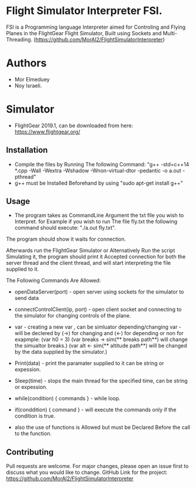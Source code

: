# Flight Simulator Interpreter FSI.

FSI is a Programming language Interpreter aimed for Controling and Flying Planes in the FlightGear Flight Simulator, Built using Sockets and Multi-Threading.
(https://github.com/MorAl2/FlightSimulatorInterpreter)

# Authors

- Mor Elmeduey
- Noy Israeli.

# Simulator

- FlightGear 2019.1, can be downloaded from here: https://www.flightgear.org/

## Installation

- Compile the files by Running The following Command:
"g++ -std=c++14 *.cpp -Wall -Wextra -Wshadow -Wnon-virtual-dtor -pedantic -o a.out -pthread"
- g++ must be Installed Beforehand by using "sudo apt-get install g++" 

## Usage

- The program takes as CommandLine Argument the txt file you wish to Interpret.
for Example if you wish to run The file fly.txt the following command should execute:
"./a.out fly.txt".

The program should show it waits for connection.

Afterwards run the FlightGear Simulator or Alternatively Run the script Simulating it, the program should print it Accepted connection for both the server thread and the client thread, and will start interpreting the file supplied to it.

The Following Commands Are Allowed:

- openDataServer(port) - open server using sockets for the simulator to send data 

- connectControlClient(ip, port) - open client socket and connecting to the simulator for changing controls of the plane.

- var - creating a new var , 
can be simluator depending/changing var - will be declered by (->) for changing and (<-) for depending or non for exapmple: 
(var h0 = 3)
 (var breaks -> sim(** breaks path**) will change the simualtor breaks.)
 (var alt <- sim(** altitude path**) will be changed by the data supplied by the simulator.)

- Print(data) - print the paramater supplied to it can be string or expession.
   
- Sleep(time) - stops the main thread for the specified time, can be string or expession.
   
- while(condition) { commands } - while loop.
   
- if(conddition) { command } - will execute the commands only if the condition is true.
    
- also the use of functions is Allowed but must be Declared Before the call to the function.

## Contributing
Pull requests are welcome. For major changes, please open an issue first to discuss what you would like to change.
GitHub Link for the project: https://github.com/MorAl2/FlightSimulatorInterpreter
